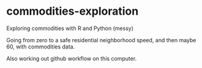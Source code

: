 # commodities-exploration
Exploring commodities with R and Python (messy)

Going from zero to a safe residential neighborhood speed, and then maybe 60, with commodities data. 

Also working out github workflow on this computer.